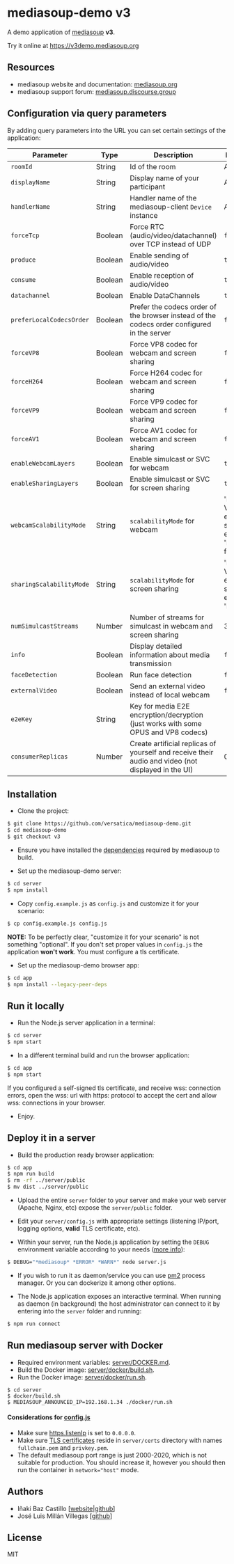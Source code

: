 # mediasoup-demo v3

A demo application of [mediasoup](https://mediasoup.org) **v3**.

Try it online at https://v3demo.mediasoup.org


## Resources

* mediasoup website and documentation: [mediasoup.org](https://mediasoup.org)
* mediasoup support forum: [mediasoup.discourse.group](https://mediasoup.discourse.group)


## Configuration via query parameters

By adding query parameters into the URL you can set certain settings of the application:

| Parameter          | Type    | Description          | Default Value |
| ------------------ | ------- | -------------------- | ------------- |
| `roomId`           | String  | Id of the room      | Autogenerated  |
| `displayName`      | String  | Display name of your participant | Autogenerated |
| `handlerName`      | String  | Handler name of the mediasoup-client `Device` instance | Autodetected |
| `forceTcp`         | Boolean | Force RTC (audio/video/datachannel) over TCP instead of UDP | `false` |
| `produce`          | Boolean | Enable sending of audio/video | `true`  |
| `consume`          | Boolean | Enable reception of audio/video | `true` |
| `datachannel`      | Boolean | Enable DataChannels | `true` |
| `preferLocalCodecsOrder` | Boolean | Prefer the codecs order of the browser instead of the codecs order configured in the server | `false` |
| `forceVP8`        | Boolean | Force VP8 codec for webcam and screen sharing | `false` |
| `forceH264`        | Boolean | Force H264 codec for webcam and screen sharing | `false` |
| `forceVP9`        | Boolean | Force VP9 codec for webcam and screen sharing | `false` |
| `forceAV1`        | Boolean | Force AV1 codec for webcam and screen sharing | `false` |
| `enableWebcamLayers` | Boolean | Enable simulcast or SVC for webcam | `true` |
| `enableSharingLayers` | Boolean | Enable simulcast or SVC for screen sharing | `true` |
| `webcamScalabilityMode` | String | `scalabilityMode` for webcam | 'L1T3' for VP8/H264 (in each simulcast encoding), 'L3T3_KEY' for VP9 |
| `sharingScalabilityMode` | String | `scalabilityMode` for screen sharing | 'L1T3' for VP8/H264 (in each simulcast encoding), 'L3T3' for VP9 |
| `numSimulcastStreams` | Number | Number of streams for simulcast in webcam and screen sharing | 3 |
| `info`             | Boolean | Display detailed information about media transmission | `false` |
| `faceDetection`    | Boolean | Run face detection | `false` |
| `externalVideo`    | Boolean | Send an external video instead of local webcam | `false` |
| `e2eKey`           | String | Key for media E2E encryption/decryption (just works with some OPUS and VP8 codecs) | |
| `consumerReplicas` | Number | Create artificial replicas of yourself and receive their audio and video (not displayed in the UI) | 0 |


## Installation

* Clone the project:

```bash
$ git clone https://github.com/versatica/mediasoup-demo.git
$ cd mediasoup-demo
$ git checkout v3
```

* Ensure you have installed the [dependencies](https://mediasoup.org/documentation/v3/mediasoup/installation/#requirements) required by mediasoup to build.

* Set up the mediasoup-demo server:

```bash
$ cd server
$ npm install
```

* Copy `config.example.js` as `config.js` and customize it for your scenario:

```bash
$ cp config.example.js config.js
```

**NOTE:** To be perfectly clear, "customize it for your scenario" is not something "optional". If you don't set proper values in `config.js` the application **won't work**. You must configure a tls certificate.

* Set up the mediasoup-demo browser app:

```bash
$ cd app
$ npm install --legacy-peer-deps
```


## Run it locally

* Run the Node.js server application in a terminal:

```bash
$ cd server
$ npm start
```

* In a different terminal build and run the browser application:

```bash
$ cd app
$ npm start
```

If you configured a self-signed tls certificate, and receive wss: connection errors, open the wss: url with https: protocol to accept the cert and allow wss: connections in your browser.

* Enjoy.


## Deploy it in a server

* Build the production ready browser application:

```bash
$ cd app
$ npm run build
$ rm -rf ../server/public
$ mv dist ../server/public
```

* Upload the entire `server` folder to your server and make your web server (Apache, Nginx, etc) expose the `server/public` folder.

* Edit your `server/config.js` with appropriate settings (listening IP/port, logging options, **valid** TLS certificate, etc).

* Within your server, run the Node.js application by setting the `DEBUG` environment variable according to your needs ([more info](https://mediasoup.org/documentation/v3/mediasoup/debugging/)):

```bash
$ DEBUG="*mediasoup* *ERROR* *WARN*" node server.js
```
* If you wish to run it as daemon/service you can use [pm2](https://www.npmjs.com/package/pm2) process manager. Or you can dockerize it among other options.

* The Node.js application exposes an interactive terminal. When running as daemon (in background) the host administrator can connect to it by entering into the `server` folder and running:

```bash
$ npm run connect
```

## Run mediasoup server with Docker

* Required environment variables: [server/DOCKER.md](server/DOCKER.md).
* Build the Docker image: [server/docker/build.sh](server/docker/build.sh).
* Run the Docker image: [server/docker/run.sh](server/docker/run.sh).

```
$ cd server
$ docker/build.sh
$ MEDIASOUP_ANNOUNCED_IP=192.168.1.34 ./docker/run.sh
```

#### Considerations for [config.js](server/config.example.js)

* Make sure [https.listenIp](server/config.example.js#L20) is set to `0.0.0.0`.
* Make sure [TLS certificates](server/config.example.js#L24) reside in `server/certs` directory with names `fullchain.pem` and `privkey.pem`.
* The default mediasoup port range is just 2000-2020, which is not suitable for production. You should increase it, however you should then run the container in `network="host"` mode.


## Authors

* Iñaki Baz Castillo [[website](https://inakibaz.me)|[github](https://github.com/ibc/)]
* José Luis Millán Villegas [[github](https://github.com/jmillan/)]


## License

MIT
